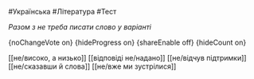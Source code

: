 #Українська #Література #Тест

*Разом з не треба писати слово у варіанті*

{noChangeVote on}
{hideProgress on}
{shareEnable off}
{hideCount on}

[[не/високо, а низько]]
[[відповіді не/надано]]
[[не/відчув підтримки]]
[[не/сказавши й слова]]
[[не/вже ми зустрілися]]
